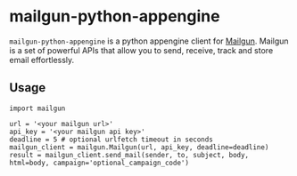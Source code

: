 # mailgun-python-appengine

`mailgun-python-appengine` is a python appengine client for [Mailgun][]. Mailgun is a set of 
powerful APIs that allow you to send, receive, track and store email effortlessly.

  [mailgun]: http://www.mailgun.net

## Usage

	import mailgun
	
	url = '<your mailgun url>'
	api_key = '<your mailgun api key>'
	deadline = 5 # optional urlfetch timeout in seconds
	mailgun_client = mailgun.Mailgun(url, api_key, deadline=deadline)
	result = mailgun_client.send_mail(sender, to, subject, body, html=body, campaign='optional_campaign_code')